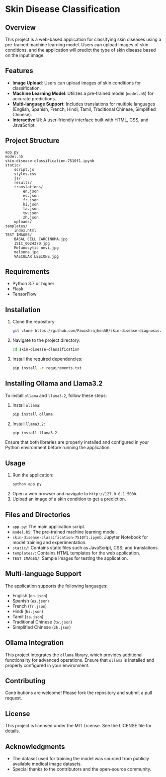 # Skin Disease Classification

## Overview
This project is a web-based application for classifying skin diseases using a pre-trained machine learning model. Users can upload images of skin conditions, and the application will predict the type of skin disease based on the input image.

## Features
- **Image Upload**: Users can upload images of skin conditions for classification.
- **Machine Learning Model**: Utilizes a pre-trained model (`model.h5`) for accurate predictions.
- **Multi-language Support**: Includes translations for multiple languages (English, Spanish, French, Hindi, Tamil, Traditional Chinese, Simplified Chinese).
- **Interactive UI**: A user-friendly interface built with HTML, CSS, and JavaScript.

## Project Structure
```
app.py
model.h5
skin-disease-classification-7510f1.ipynb
static/
    script.js
    styles.css
    js/
    results/
    translations/
        en.json
        es.json
        fr.json
        hi.json
        ta.json
        tw.json
        zh.json
    uploads/
templates/
    index.html
TEST IMAGES/
    BASAL CELL CARCINOMA.jpg
    ISIC_0024370.jpg
    Melanocytic nevi.jpg
    melonna.jpg
    VASCULAR LESIONS.jpg
```

## Requirements
- Python 3.7 or higher
- Flask
- TensorFlow

## Installation
1. Clone the repository:
   ```bash
   git clone https://github.com/PawishrajhenAR/skin-disease-diagnosis.git
   ```
2. Navigate to the project directory:
   ```bash
   cd skin-disease-classification
   ```
3. Install the required dependencies:
   ```bash
   pip install -r requirements.txt
   ```

## Installing Ollama and Llama3.2

To install `ollama` and `llama3.2`, follow these steps:

1. Install `ollama`:
   ```bash
   pip install ollama
   ```

2. Install `llama3.2`:
   ```bash
   pip install llama3.2
   ```

Ensure that both libraries are properly installed and configured in your Python environment before running the application.

## Usage
1. Run the application:
   ```bash
   python app.py
   ```
2. Open a web browser and navigate to `http://127.0.0.1:5000`.
3. Upload an image of a skin condition to get a prediction.

## Files and Directories
- `app.py`: The main application script.
- `model.h5`: The pre-trained machine learning model.
- `skin-disease-classification-7510f1.ipynb`: Jupyter Notebook for model training and experimentation.
- `static/`: Contains static files such as JavaScript, CSS, and translations.
- `templates/`: Contains HTML templates for the web application.
- `TEST IMAGES/`: Sample images for testing the application.

## Multi-language Support
The application supports the following languages:
- English (`en.json`)
- Spanish (`es.json`)
- French (`fr.json`)
- Hindi (`hi.json`)
- Tamil (`ta.json`)
- Traditional Chinese (`tw.json`)
- Simplified Chinese (`zh.json`)

## Ollama Integration
This project integrates the `ollama` library, which provides additional functionality for advanced operations. Ensure that `ollama` is installed and properly configured in your environment.

## Contributing
Contributions are welcome! Please fork the repository and submit a pull request.

## License
This project is licensed under the MIT License. See the LICENSE file for details.

## Acknowledgments
- The dataset used for training the model was sourced from publicly available medical image datasets.
- Special thanks to the contributors and the open-source community.